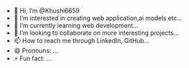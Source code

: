 - 👋 Hi, I’m @Khushi6659
- 👀 I’m interested in creating web application,ai models etc...
- 🌱 I’m currently learning web development...
- 💞️ I’m looking to collaborate on more interesting projects...
- 📫 How to reach me through LinkedIn, GitHub...
- 😄 Pronouns: ...
- ⚡ Fun fact: ...

<!---
Khushi6659/Khushi6659 is a ✨ special ✨ repository because its `README.md` (this file) appears on your GitHub profile.
You can click the Preview link to take a look at your changes.
--->
